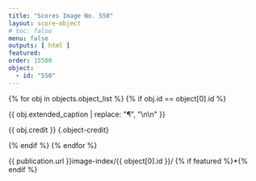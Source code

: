 ```yaml
---
title: "Scores Image No. 550"
layout: score-object
# toc: false
menu: false
outputs: [ html ]
featured: 
order: 15500
object:
  - id: "550"
---
```


{% for obj in objects.object_list %}
{% if obj.id == object[0].id %}

{{ obj.extended_caption | replace: "¶", "\n\n" }}

{{ obj.credit }} {.object-credit}

{% endif %}
{% endfor %}

<div class="object-credit object-url is-print-only">

{{ publication.url }}image-index/{{ object[0].id }}/ {% if featured %}*{% endif %}

</div>
